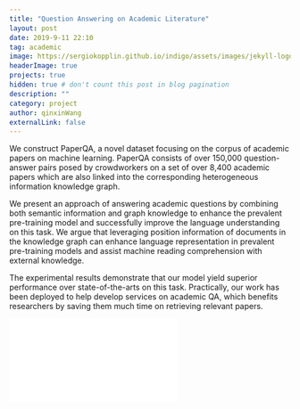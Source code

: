 ```yaml
---
title: "Question Answering on Academic Literature"
layout: post
date: 2019-9-11 22:10
tag: academic
image: https://sergiokopplin.github.io/indigo/assets/images/jekyll-logo-light-solid.png
headerImage: true
projects: true
hidden: true # don't count this post in blog pagination
description: ""
category: project
author: qinxinWang
externalLink: false
---
```

We construct PaperQA, a novel dataset focusing on the corpus of academic papers on machine learning. PaperQA consists of over 150,000 question-answer pairs posed by crowdworkers on a set of over 8,400 academic papers which are also linked into the corresponding heterogeneous information knowledge graph. 

We present an approach of answering academic questions by combining both semantic information and graph knowledge to enhance 
the prevalent pre-training model and successfully improve the language understanding on this task. We argue that leveraging position 
information of documents in the knowledge graph can enhance language representation in prevalent pre-training models and assist machine reading comprehension with external knowledge. 

The experimental results demonstrate that our model yield superior performance over state-of-the-arts on this task. 
Practically, our work has been deployed to help develop services on academic QA, which benefits researchers by saving them much time on retrieving relevant papers.


![paper](../assets/posts/model3.pdf)

